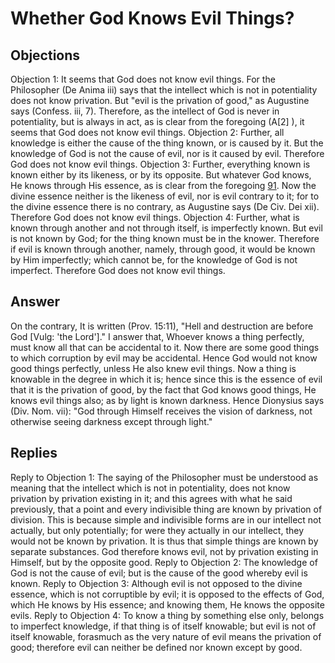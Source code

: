 # Whether God Knows Evil Things?
## Objections
Objection 1: It seems that God does not know evil things. For the Philosopher (De Anima iii) says that the intellect which is not in potentiality does not know privation. But "evil is the privation of good," as Augustine says (Confess. iii, 7). Therefore, as the intellect of God is never in potentiality, but is always in act, as is clear from the foregoing (A[2] ), it seems that God does not know evil things.
Objection 2: Further, all knowledge is either the cause of the thing known, or is caused by it. But the knowledge of God is not the cause of evil, nor is it caused by evil. Therefore God does not know evil things.
Objection 3: Further, everything known is known either by its likeness, or by its opposite. But whatever God knows, He knows through His essence, as is clear from the foregoing [91](A[5]). Now the divine essence neither is the likeness of evil, nor is evil contrary to it; for to the divine essence there is no contrary, as Augustine says (De Civ. Dei xii). Therefore God does not know evil things.
Objection 4: Further, what is known through another and not through itself, is imperfectly known. But evil is not known by God; for the thing known must be in the knower. Therefore if evil is known through another, namely, through good, it would be known by Him imperfectly; which cannot be, for the knowledge of God is not imperfect. Therefore God does not know evil things.
## Answer
On the contrary, It is written (Prov. 15:11), "Hell and destruction are before God [Vulg: 'the Lord']."
I answer that, Whoever knows a thing perfectly, must know all that can be accidental to it. Now there are some good things to which corruption by evil may be accidental. Hence God would not know good things perfectly, unless He also knew evil things. Now a thing is knowable in the degree in which it is; hence since this is the essence of evil that it is the privation of good, by the fact that God knows good things, He knows evil things also; as by light is known darkness. Hence Dionysius says (Div. Nom. vii): "God through Himself receives the vision of darkness, not otherwise seeing darkness except through light."
## Replies
Reply to Objection 1: The saying of the Philosopher must be understood as meaning that the intellect which is not in potentiality, does not know privation by privation existing in it; and this agrees with what he said previously, that a point and every indivisible thing are known by privation of division. This is because simple and indivisible forms are in our intellect not actually, but only potentially; for were they actually in our intellect, they would not be known by privation. It is thus that simple things are known by separate substances. God therefore knows evil, not by privation existing in Himself, but by the opposite good.
Reply to Objection 2: The knowledge of God is not the cause of evil; but is the cause of the good whereby evil is known.
Reply to Objection 3: Although evil is not opposed to the divine essence, which is not corruptible by evil; it is opposed to the effects of God, which He knows by His essence; and knowing them, He knows the opposite evils.
Reply to Objection 4: To know a thing by something else only, belongs to imperfect knowledge, if that thing is of itself knowable; but evil is not of itself knowable, forasmuch as the very nature of evil means the privation of good; therefore evil can neither be defined nor known except by good.